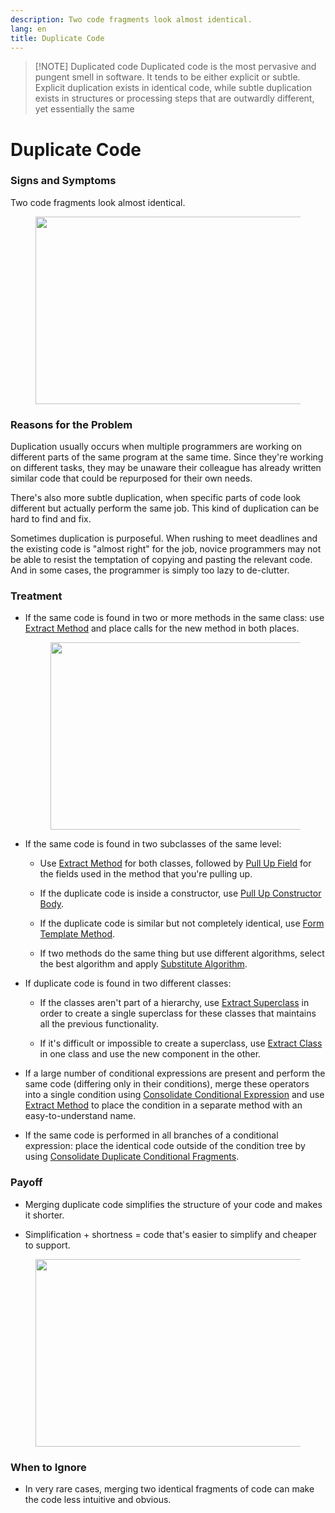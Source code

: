 ```yaml
---
description: Two code fragments look almost identical.
lang: en
title: Duplicate Code
---
```


> [!NOTE] Duplicated code
> Duplicated code is the most pervasive and pungent smell in software. It tends to be either explicit or subtle. Explicit duplication exists in identical code, while subtle duplication exists in structures or processing steps that are outwardly different, yet essentially the same

# Duplicate Code

### Signs and Symptoms

Two code fragments look almost identical.

<figure class="image">
<img
src="https://refactoring.guru/images/refactoring/content/smells/duplicate-code-01.png?id=16fe591195fa50073551852b3d44844e"
srcset="https://refactoring.guru/images/refactoring/content/smells/duplicate-code-01-2x.png?id=9e462bc4bd52927cf45cfc7dbc5907af 2x"
width="500" height="300" />
</figure>

### Reasons for the Problem

Duplication usually occurs when multiple programmers are working on
different parts of the same program at the same time. Since they're
working on different tasks, they may be unaware their colleague has
already written similar code that could be repurposed for their own
needs.

There's also more subtle duplication, when specific parts of code look
different but actually perform the same job. This kind of duplication
can be hard to find and fix.

Sometimes duplication is purposeful. When rushing to meet deadlines and
the existing code is "almost right" for the job, novice programmers may
not be able to resist the temptation of copying and pasting the relevant
code. And in some cases, the programmer is simply too lazy to
de-clutter.

### Treatment

-   If the same code is found in two or more methods in the same class:
    use [Extract Method](/extract-method) and place calls for the new
    method in both places.

    <figure class="image">
    <img
    src="https://refactoring.guru/images/refactoring/content/smells/duplicate-code-02.png?id=50d92af3defe2c2688f66cde102c9c09"
    srcset="https://refactoring.guru/images/refactoring/content/smells/duplicate-code-02-2x.png?id=5b9325ca1b0369ec3423808380fa9022 2x"
    loading="lazy" width="500" height="300" />
    </figure>

-   If the same code is found in two subclasses of the same level:

    -   Use [Extract Method](/extract-method) for both classes, followed
        by [Pull Up Field](/pull-up-field) for the fields used in the
        method that you're pulling up.

    -   If the duplicate code is inside a constructor, use [Pull Up
        Constructor Body](/pull-up-constructor-body).

    -   If the duplicate code is similar but not completely identical,
        use [Form Template Method](/form-template-method).

    -   If two methods do the same thing but use different algorithms,
        select the best algorithm and apply [Substitute
        Algorithm](/substitute-algorithm).

-   If duplicate code is found in two different classes:

    -   If the classes aren't part of a hierarchy, use [Extract
        Superclass](/extract-superclass) in order to create a single
        superclass for these classes that maintains all the previous
        functionality.

    -   If it's difficult or impossible to create a superclass, use
        [Extract Class](/extract-class) in one class and use the new
        component in the other.

-   If a large number of conditional expressions are present and perform
    the same code (differing only in their conditions), merge these
    operators into a single condition using [Consolidate Conditional
    Expression](/consolidate-conditional-expression) and use [Extract
    Method](/extract-method) to place the condition in a separate method
    with an easy-to-understand name.

-   If the same code is performed in all branches of a conditional
    expression: place the identical code outside of the condition tree
    by using [Consolidate Duplicate Conditional
    Fragments](/consolidate-duplicate-conditional-fragments).

### Payoff

-   Merging duplicate code simplifies the structure of your code and
    makes it shorter.

-   Simplification + shortness = code that's easier to simplify and
    cheaper to support.

<figure class="image">
<img
src="https://refactoring.guru/images/refactoring/content/smells/duplicate-code-03.png?id=bd88b98ff5e5e1b5a4019cb0a50df9f5"
srcset="https://refactoring.guru/images/refactoring/content/smells/duplicate-code-03-2x.png?id=33df6a84eddb7c888f6757d4d80d5e20 2x"
loading="lazy" width="500" height="300" />
</figure>

### When to Ignore

-   In very rare cases, merging two identical fragments of code can make
    the code less intuitive and obvious.
